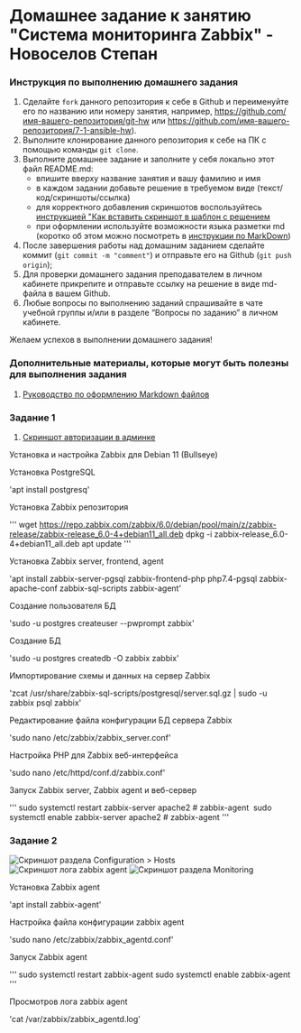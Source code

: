 # Домашнее задание к занятию "Система мониторинга Zabbix" - Новоселов Степан


### Инструкция по выполнению домашнего задания

   1. Сделайте `fork` данного репозитория к себе в Github и переименуйте его по названию или номеру занятия, например, https://github.com/имя-вашего-репозитория/git-hw или  https://github.com/имя-вашего-репозитория/7-1-ansible-hw).
   2. Выполните клонирование данного репозитория к себе на ПК с помощью команды `git clone`.
   3. Выполните домашнее задание и заполните у себя локально этот файл README.md:
      - впишите вверху название занятия и вашу фамилию и имя
      - в каждом задании добавьте решение в требуемом виде (текст/код/скриншоты/ссылка)
      - для корректного добавления скриншотов воспользуйтесь [инструкцией "Как вставить скриншот в шаблон с решением](https://github.com/netology-code/sys-pattern-homework/blob/main/screen-instruction.md)
      - при оформлении используйте возможности языка разметки md (коротко об этом можно посмотреть в [инструкции  по MarkDown](https://github.com/netology-code/sys-pattern-homework/blob/main/md-instruction.md))
   4. После завершения работы над домашним заданием сделайте коммит (`git commit -m "comment"`) и отправьте его на Github (`git push origin`);
   5. Для проверки домашнего задания преподавателем в личном кабинете прикрепите и отправьте ссылку на решение в виде md-файла в вашем Github.
   6. Любые вопросы по выполнению заданий спрашивайте в чате учебной группы и/или в разделе “Вопросы по заданию” в личном кабинете.
   
Желаем успехов в выполнении домашнего задания!
   
### Дополнительные материалы, которые могут быть полезны для выполнения задания

1. [Руководство по оформлению Markdown файлов](https://gist.github.com/Jekins/2bf2d0638163f1294637#Code)

### Задание 1

1. [Скриншот авторизации в админке](https://github.com/NewParadigma96/netology-git-8.02/blob/main/img/Admin_dashboard.png)

Установка и настройка Zabbix для Debian 11 (Bullseye)

Установка PostgreSQL

'apt install postgresq'

Установка Zabbix репозитория

'''
wget https://repo.zabbix.com/zabbix/6.0/debian/pool/main/z/zabbix-release/zabbix-release_6.0-4+debian11_all.deb
dpkg -i zabbix-release_6.0-4+debian11_all.deb
apt update
'''

Установка Zabbix server, frontend, agent

'apt install zabbix-server-pgsql zabbix-frontend-php php7.4-pgsql zabbix-apache-conf zabbix-sql-scripts zabbix-agent'

Создание пользователя БД

'sudo -u postgres createuser --pwprompt zabbix'

Создание БД

'sudo -u postgres createdb -O zabbix zabbix'

Импортирование схемы и данных на сервер Zabbix

'zcat /usr/share/zabbix-sql-scripts/postgresql/server.sql.gz | sudo -u zabbix psql zabbix'

Редактирование файла конфигурации БД сервера Zabbix

'sudo nano /etc/zabbix/zabbix_server.conf'

Настройка PHP для Zabbix веб-интерфейса

'sudo nano /etc/httpd/conf.d/zabbix.conf'

Запуск Zabbix server, Zabbix agent и веб-сервер

'''
sudo systemctl restart zabbix-server apache2 # zabbix-agent 
sudo systemctl enable zabbix-server apache2 # zabbix-agent
'''

### Задание 2

![Скриншот раздела Configuration > Hosts](https://github.com/NewParadigma96/netology-git-8.02/blob/main/img/Configuratoin_hosts.png)
![Скриншот лога zabbix agent](https://github.com/NewParadigma96/netology-git-8.02/blob/main/img/zabbix_agent_log.png)
![Скриншот раздела Monitoring](https://github.com/NewParadigma96/netology-git-8.02/blob/main/img/Latest_data.png)

Установка Zabbix agent

'apt install zabbix-agent'

Настройка файла конфигурации zabbix agent

'sudo nano /etc/zabbix/zabbix_agentd.conf'

Запуск Zabbix agent

'''
sudo systemctl restart zabbix-agent
sudo systemctl enable zabbix-agent
'''

Просмотров лога zabbix agent

'cat /var/zabbix/zabbix_agentd.log'
